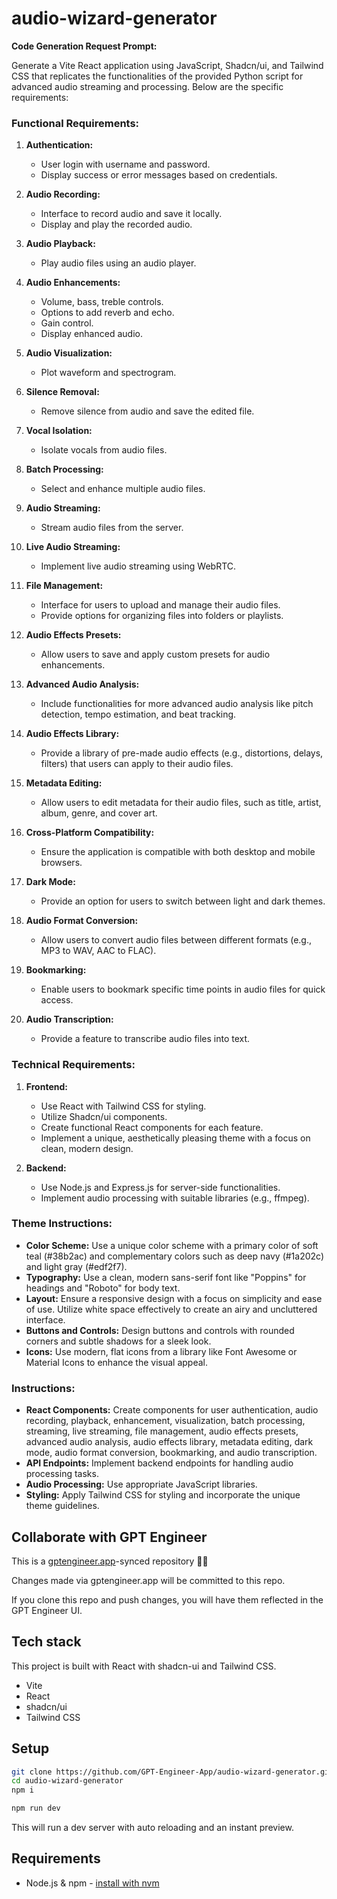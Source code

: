 # audio-wizard-generator

**Code Generation Request Prompt:**

Generate a Vite React application using JavaScript, Shadcn/ui, and Tailwind CSS that replicates the functionalities of the provided Python script for advanced audio streaming and processing. Below are the specific requirements:

### Functional Requirements:

1. **Authentication:**
   - User login with username and password.
   - Display success or error messages based on credentials.

2. **Audio Recording:**
   - Interface to record audio and save it locally.
   - Display and play the recorded audio.

3. **Audio Playback:**
   - Play audio files using an audio player.

4. **Audio Enhancements:**
   - Volume, bass, treble controls.
   - Options to add reverb and echo.
   - Gain control.
   - Display enhanced audio.

5. **Audio Visualization:**
   - Plot waveform and spectrogram.

6. **Silence Removal:**
   - Remove silence from audio and save the edited file.

7. **Vocal Isolation:**
   - Isolate vocals from audio files.

8. **Batch Processing:**
   - Select and enhance multiple audio files.

9. **Audio Streaming:**
   - Stream audio files from the server.

10. **Live Audio Streaming:**
    - Implement live audio streaming using WebRTC.

11. **File Management:**
    - Interface for users to upload and manage their audio files.
    - Provide options for organizing files into folders or playlists.

12. **Audio Effects Presets:**
    - Allow users to save and apply custom presets for audio enhancements.

13. **Advanced Audio Analysis:**
    - Include functionalities for more advanced audio analysis like pitch detection, tempo estimation, and beat tracking.

14. **Audio Effects Library:**
    - Provide a library of pre-made audio effects (e.g., distortions, delays, filters) that users can apply to their audio files.

15. **Metadata Editing:**
    - Allow users to edit metadata for their audio files, such as title, artist, album, genre, and cover art.

16. **Cross-Platform Compatibility:**
    - Ensure the application is compatible with both desktop and mobile browsers.

17. **Dark Mode:**
    - Provide an option for users to switch between light and dark themes.

18. **Audio Format Conversion:**
    - Allow users to convert audio files between different formats (e.g., MP3 to WAV, AAC to FLAC).

19. **Bookmarking:**
    - Enable users to bookmark specific time points in audio files for quick access.

20. **Audio Transcription:**
    - Provide a feature to transcribe audio files into text.

### Technical Requirements:

1. **Frontend:**
   - Use React with Tailwind CSS for styling.
   - Utilize Shadcn/ui components.
   - Create functional React components for each feature.
   - Implement a unique, aesthetically pleasing theme with a focus on clean, modern design.

2. **Backend:**
   - Use Node.js and Express.js for server-side functionalities.
   - Implement audio processing with suitable libraries (e.g., ffmpeg).

### Theme Instructions:

- **Color Scheme:** Use a unique color scheme with a primary color of soft teal (#38b2ac) and complementary colors such as deep navy (#1a202c) and light gray (#edf2f7).
- **Typography:** Use a clean, modern sans-serif font like "Poppins" for headings and "Roboto" for body text.
- **Layout:** Ensure a responsive design with a focus on simplicity and ease of use. Utilize white space effectively to create an airy and uncluttered interface.
- **Buttons and Controls:** Design buttons and controls with rounded corners and subtle shadows for a sleek look.
- **Icons:** Use modern, flat icons from a library like Font Awesome or Material Icons to enhance the visual appeal.

### Instructions:

- **React Components:** Create components for user authentication, audio recording, playback, enhancement, visualization, batch processing, streaming, live streaming, file management, audio effects presets, advanced audio analysis, audio effects library, metadata editing, dark mode, audio format conversion, bookmarking, and audio transcription.
- **API Endpoints:** Implement backend endpoints for handling audio processing tasks.
- **Audio Processing:** Use appropriate JavaScript libraries.
- **Styling:** Apply Tailwind CSS for styling and incorporate the unique theme guidelines.

## Collaborate with GPT Engineer

This is a [gptengineer.app](https://gptengineer.app)-synced repository 🌟🤖

Changes made via gptengineer.app will be committed to this repo.

If you clone this repo and push changes, you will have them reflected in the GPT Engineer UI.

## Tech stack

This project is built with React with shadcn-ui and Tailwind CSS.

- Vite
- React
- shadcn/ui
- Tailwind CSS

## Setup

```sh
git clone https://github.com/GPT-Engineer-App/audio-wizard-generator.git
cd audio-wizard-generator
npm i
```

```sh
npm run dev
```

This will run a dev server with auto reloading and an instant preview.

## Requirements

- Node.js & npm - [install with nvm](https://github.com/nvm-sh/nvm#installing-and-updating)
